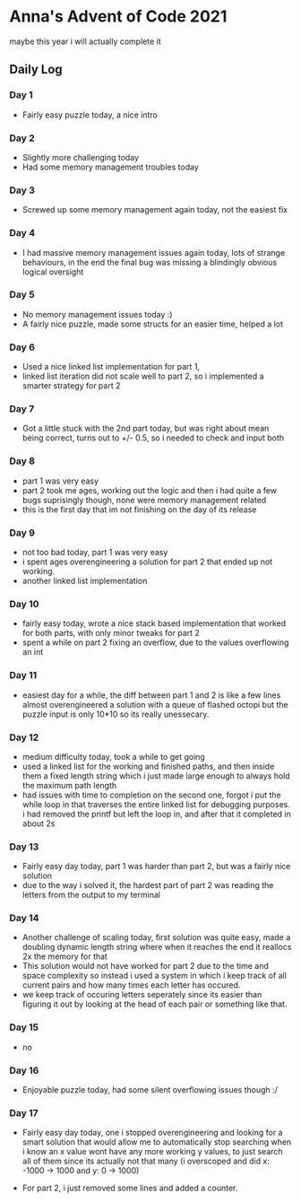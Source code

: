 # Anna's Advent of Code 2021

maybe this year i will actually complete it

## Daily Log

### Day 1

- Fairly easy puzzle today, a nice intro

### Day 2

- Slightly more challenging today
- Had some memory management troubles today

### Day 3

- Screwed up some memory management again today, not the easiest fix

### Day 4

- I had massive memory management issues again today, lots of strange
behaviours, in the end the final bug was missing a blindingly obvious logical
oversight

### Day 5

- No memory management issues today :)
- A fairly nice puzzle, made some structs for an easier time, helped a lot

### Day 6

- Used a nice linked list implementation for part 1,
- linked list iteration did not scale well to part 2, so i implemented a
smarter strategy for part 2

### Day 7

- Got a little stuck with the 2nd part today, but was right about mean
being correct, turns out to +/- 0.5, so i needed to check and input both

### Day 8

- part 1 was very easy
- part 2 took me ages, working out the logic and then i had quite a few bugs
suprisingly though, none were memory management related
- this is the first day that im not finishing on the day of its release

### Day 9

- not too bad today, part 1 was very easy
- i spent ages overengineering a solution for part 2 that ended up not working.
- another linked list implementation

### Day 10

- fairly easy today, wrote a nice stack based implementation that worked for
both parts, with only minor tweaks for part 2
- spent a while on part 2 fixing an overflow, due to the values overflowing
an int

### Day 11

- easiest day for a while, the diff between part 1 and 2 is like a few lines
almost overengineered a solution with a queue of flashed octopi but the puzzle
input is only 10*10 so its really unessecary.

### Day 12

- medium difficulty today, took a while to get going
- used a linked list for the working and finished paths, and then inside them a
fixed length string which i just made large enough to always hold the maximum
path length
- had issues with time to completion on the second one, forgot i put the while
loop in that traverses the entire linked list for debugging purposes. i had
removed the printf
but left the loop in, and after that it completed in about 2s

### Day 13

- Fairly easy day today, part 1 was harder than part 2, but was a fairly nice
solution
- due to the way i solved it, the hardest part of part 2 was reading the letters
from the output to my terminal

### Day 14

- Another challenge of scaling today, first solution was quite easy, made a doubling
dynamic length string where when it reaches the end it reallocs 2x the memory for that
- This solution would not have worked for part 2 due to the time and space complexity
so instead i used a system in which i keep track of all current pairs and how many times
each letter has occured.
- we keep track of occuring letters seperately since its easier than figuring it out
by looking at the head of each pair or something like that.

### Day 15

- no

### Day 16

- Enjoyable puzzle today, had some silent overflowing issues though :/

### Day 17

- Fairly easy day today, one i stopped overengineering and looking for a smart
solution that would allow me to automatically stop searching when i know an x 
value wont have any more working y values, to just search all of them since its
actually not that many (i overscoped and did x: -1000 -> 1000 and y: 0 -> 1000)

- For part 2, i just removed some lines and added a counter.

